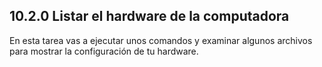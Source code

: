 ## 10.2.0 Listar el hardware de la computadora

En esta tarea vas a ejecutar unos comandos y examinar algunos archivos para mostrar la configuración de tu hardware.
